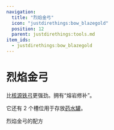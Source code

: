```yaml
---
navigation:
  title: "烈焰金弓"
  icon: "justdirethings:bow_blazegold"
  position: 12
  parent: justdirethings:tools.md
item_ids:
  - justdirethings:bow_blazegold
---
```


# 烈焰金弓

比[核源铁弓](./tool_ferricore_bow.md)更强劲。拥有“熔岩修补”。

它还有 2 个槽位用于存放[药水罐](./item_potion_canister.md)。

烈焰金弓的配方

<Recipe id="justdirethings:bow_blazegold" />

